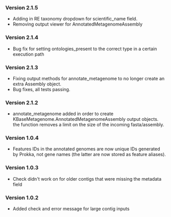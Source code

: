 ### Version 2.1.5
- Adding in RE taxonomy dropdown for scientific_name field.
- Removing output viewer for AnnotatedMetagenomeAssembly

### Version 2.1.4
- Bug fix for setting ontologies_present to the correct type in a certain execution path

### Version 2.1.3
- Fixing output methods for annotate_metagenome to no longer create an extra Assembly object.
- Bug fixes, all tests passing.

### Version 2.1.2
- annotate_metagenome added in order to create KBaseMetagenome.AnnotatedMetagenomeAssembly output objects.
  the function removes a limit on the size of the incoming fasta/assembly.

### Version 1.0.4
- Features IDs in the annotated genomes are now unique IDs generated
  by Prokka, not gene names (the latter are now stored as feature aliases).

### Version 1.0.3
- Check didn't work on for older contigs that were missing the metadata field

### Version 1.0.2
- Added check and error message for large contig inputs

